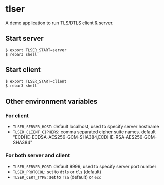 # tlser

A demo application to run TLS/DTLS client & server.

## Start server

```
$ export TLSER_START=server
$ rebar3 shell
```

## Start client

```
$ export TLSER_START=client
$ rebar3 shell
```

## Other environment variables

### For client

* `TLSER_SERVER_HOST`: default localhost, used to specify server hostname
* `TLSER_CLIENT_CIPHERS`: comma separated cipher suite names. default "ECDHE-ECDSA-AES256-GCM-SHA384,ECDHE-RSA-AES256-GCM-SHA384"

### For both server and client

* `TLSER_SERVER_PORT`: default 9999, used to specify server port number
* `TLSER_PROTOCOL`: set to `dtls` or `tls` (default)
* `TLSER_CERT_TYPE`: set to `rsa` (default) or `ecc`
